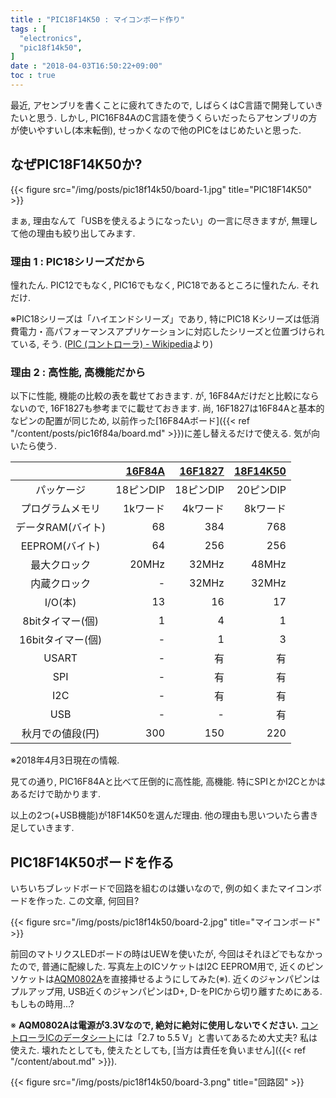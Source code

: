 ```yaml
---
title : "PIC18F14K50 : マイコンボード作り"
tags : [
  "electronics",
  "pic18f14k50",
]
date : "2018-04-03T16:50:22+09:00"
toc : true
---
```


最近, アセンブリを書くことに疲れてきたので, 
しばらくはC言語で開発していきたいと思う. 
しかし, PIC16F84AのC言語を使うくらいだったらアセンブリの方が使いやすいし(本末転倒), 
せっかくなので他のPICをはじめたいと思った. 

<!--more-->

## なぜPIC18F14K50か?

{{< figure src="/img/posts/pic18f14k50/board-1.jpg" title="PIC18F14K50" >}}

まぁ, 理由なんて「USBを使えるようになったい」の一言に尽きますが, 無理して他の理由も絞り出してみます.   

### 理由 1 : PIC18シリーズだから

憧れたん. PIC12でもなく, PIC16でもなく, PIC18であるところに憧れたん. それだけ.   

※PIC18シリーズは「ハイエンドシリーズ」であり, 
特にPIC18 Kシリーズは低消費電力・高パフォーマンスアプリケーションに対応したシリーズと位置づけられている, 
そう. ([PIC (コントローラ) - Wikipedia](https://ja.wikipedia.org/wiki/PIC_(%E3%82%B3%E3%83%B3%E3%83%88%E3%83%AD%E3%83%BC%E3%83%A9)#8bit_PIC%E3%82%B7%E3%83%AA%E3%83%BC%E3%82%BA%EF%BC%88%E3%83%87%E3%83%BC%E3%82%BF%E3%83%A1%E3%83%A2%E3%83%AA%E3%81%8C8%E3%83%93%E3%83%83%E3%83%88%E5%B9%85%EF%BC%89)より)

### 理由 2 : 高性能, 高機能だから

以下に性能, 機能の比較の表を載せておきます. 
が, 16F84Aだけだと比較にならないので, 16F1827も参考までに載せておきます. 
尚, 16F1827は16F84Aと基本的なピンの配置が同じため, 
以前作った[16F84Aボード]({{< ref "/content/posts/pic16f84a/board.md" >}})に差し替えるだけで使える. 
気が向いたら使う. 

|  | [16F84A](http://akizukidenshi.com/catalog/g/gI-00097/) | [16F1827](http://akizukidenshi.com/catalog/g/gI-04430/) | [18F14K50](http://akizukidenshi.com/catalog/g/gI-03031/) |
|:-:|--:|--:|--:|
| パッケージ | 18ピンDIP | 18ピンDIP | 20ピンDIP |
| プログラムメモリ | 1kワード | 4kワード | 8kワード |
| データRAM(バイト) | 68 | 384 | 768 |
| EEPROM(バイト) | 64 | 256 | 256 |
| 最大クロック | 20MHz | 32MHz | 48MHz |
| 内蔵クロック | - | 32MHz | 32MHz |
| I/O(本) | 13 | 16 | 17 |
| 8bitタイマー(個) | 1 | 4 | 1 |
| 16bitタイマー(個) | - | 1 | 3 |
| USART | - | 有 | 有 |
| SPI | - | 有 | 有 |
| I2C | - | 有 | 有 |
| USB | - | - | 有 |
| 秋月での値段(円) | 300 | 150 | 220 |

※2018年4月3日現在の情報. 

見ての通り, PIC16F84Aと比べて圧倒的に高性能, 高機能. 
特にSPIとかI2Cとかはあるだけで助かります. 

以上の2つ(+USB機能)が18F14K50を選んだ理由. 
他の理由も思いついたら書き足していきます. 

## PIC18F14K50ボードを作る

いちいちブレッドボードで回路を組むのは嫌いなので, 
例の如くまたマイコンボードを作った. この文章, 何回目?

{{< figure src="/img/posts/pic18f14k50/board-2.jpg" title="マイコンボード" >}}

前回のマトリクスLEDボードの時はUEWを使いたが, 
今回はそれほどでもなかったので, 普通に配線した. 
写真左上のICソケットはI2C EEPROM用で, 
近くのピンソケットは[AQM0802A](http://akizukidenshi.com/catalog/g/gP-06669/)を直接挿せるようにしてみた(※). 
近くのジャンパピンはプルアップ用, 
USB近くのジャンパピンはD+, D-をPICから切り離すためにある. 
もしもの時用...?

※ **AQM0802Aは電源が3.3Vなので, 絶対に絶対に使用しないでください.**
[コントローラICのデータシート](http://akizukidenshi.com/download/ds/sitronix/st7032.pdf)には「2.7 to 5.5 V」と書いてあるため大丈夫? 
私は使えた. 
壊れたとしても, 
使えたとしても, 
[当方は責任を負いません]({{< ref "/content/about.md" >}}).   

{{< figure src="/img/posts/pic18f14k50/board-3.png" title="回路図" >}}
